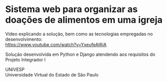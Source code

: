 # Sistema web para organizar as doações de alimentos em uma igreja

Vídeo explicando a solução, bem como as tecnologias empregadas no desenvolvimento:<br>
https://www.youtube.com/watch?v=YxeufeAI6jA

Solução desenvolvida em Python e Django atendendo aos requisitos do Projeto Integrador I

UNIVESP<br>
Universidade Virtual do Estado de São Paulo
